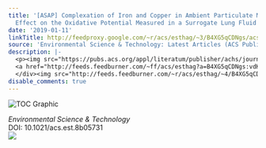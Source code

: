 ```yaml
---
title: '[ASAP] Complexation of Iron and Copper in Ambient Particulate Matter and Its
  Effect on the Oxidative Potential Measured in a Surrogate Lung Fluid'
date: '2019-01-11'
linkTitle: http://feedproxy.google.com/~r/acs/esthag/~3/B4XG5qCDNgs/acs.est.8b05731
source: 'Environmental Science & Technology: Latest Articles (ACS Publications)'
description: |-
  <p><img src="https://pubs.acs.org/appl/literatum/publisher/achs/journals/content/esthag/0/esthag.ahead-of-print/acs.est.8b05731/20190111/images/medium/es-2018-057319_0006.gif" alt="TOC Graphic"/></p><div><cite>Environmental Science & Technology</cite></div><div>DOI: 10.1021/acs.est.8b05731</div><div class="feedflare">
  <a href="http://feeds.feedburner.com/~ff/acs/esthag?a=B4XG5qCDNgs:vdKt2dYn07c:yIl2AUoC8zA"><img src="http://feeds.feedburner.com/~ff/acs/esthag?d=yIl2AUoC8zA" border="0"></img></a>
  </div><img src="http://feeds.feedburner.com/~r/acs/esthag/~4/B4XG5qCDNgs" height="1" width="1" ...
disable_comments: true
---
```

<p><img src="https://pubs.acs.org/appl/literatum/publisher/achs/journals/content/esthag/0/esthag.ahead-of-print/acs.est.8b05731/20190111/images/medium/es-2018-057319_0006.gif" alt="TOC Graphic"/></p><div><cite>Environmental Science & Technology</cite></div><div>DOI: 10.1021/acs.est.8b05731</div><div class="feedflare">
<a href="http://feeds.feedburner.com/~ff/acs/esthag?a=B4XG5qCDNgs:vdKt2dYn07c:yIl2AUoC8zA"><img src="http://feeds.feedburner.com/~ff/acs/esthag?d=yIl2AUoC8zA" border="0"></img></a>
</div><img src="http://feeds.feedburner.com/~r/acs/esthag/~4/B4XG5qCDNgs" height="1" width="1" ...